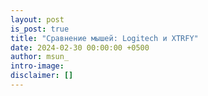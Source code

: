 ```yaml
---
layout: post
is_post: true
title: "Сравнение мышей: Logitech и XTRFY"
date: 2024-02-30 00:00:00 +0500
author: msun_
intro-image:
disclaimer: []
---
```

